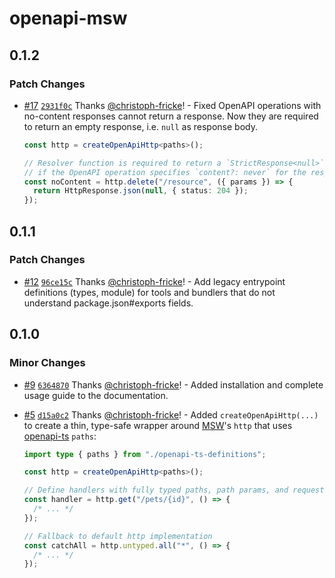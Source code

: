 # openapi-msw

## 0.1.2

### Patch Changes

- [#17](https://github.com/christoph-fricke/openapi-msw/pull/17) [`2931f0c`](https://github.com/christoph-fricke/openapi-msw/commit/2931f0c37e5ca66378ec2a9596e07736b417a96b) Thanks [@christoph-fricke](https://github.com/christoph-fricke)! - Fixed OpenAPI operations with no-content responses cannot return a response. Now they are required to return an empty response, i.e. `null` as response body.

  ```typescript
  const http = createOpenApiHttp<paths>();

  // Resolver function is required to return a `StrictResponse<null>` (empty response)
  // if the OpenAPI operation specifies `content?: never` for the response.
  const noContent = http.delete("/resource", ({ params }) => {
    return HttpResponse.json(null, { status: 204 });
  });
  ```

## 0.1.1

### Patch Changes

- [#12](https://github.com/christoph-fricke/openapi-msw/pull/12) [`96ce15c`](https://github.com/christoph-fricke/openapi-msw/commit/96ce15c5f81535fb1091143dab2dce671ba65836) Thanks [@christoph-fricke](https://github.com/christoph-fricke)! - Add legacy entrypoint definitions (types, module) for tools and bundlers that do not understand package.json#exports fields.

## 0.1.0

### Minor Changes

- [#9](https://github.com/christoph-fricke/openapi-msw/pull/9) [`6364870`](https://github.com/christoph-fricke/openapi-msw/commit/636487083c131f582507b096318d114c97131630) Thanks [@christoph-fricke](https://github.com/christoph-fricke)! - Added installation and complete usage guide to the documentation.

- [#5](https://github.com/christoph-fricke/openapi-msw/pull/5) [`d15a0c2`](https://github.com/christoph-fricke/openapi-msw/commit/d15a0c2720f4d51415309f432cdc50aefb90f25f) Thanks [@christoph-fricke](https://github.com/christoph-fricke)! - Added `createOpenApiHttp(...)` to create a thin, type-safe wrapper around [MSW](https://mswjs.io/)'s `http` that uses [openapi-ts](https://openapi-ts.pages.dev/introduction/) `paths`:

  ```ts
  import type { paths } from "./openapi-ts-definitions";

  const http = createOpenApiHttp<paths>();

  // Define handlers with fully typed paths, path params, and request/response bodies
  const handler = http.get("/pets/{id}", () => {
    /* ... */
  });

  // Fallback to default http implementation
  const catchAll = http.untyped.all("*", () => {
    /* ... */
  });
  ```
